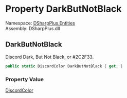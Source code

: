 # Property DarkButNotBlack

Namespace: [DSharpPlus.Entities](DSharpPlus.Entities.md)  
Assembly: DSharpPlus.dll

## <a id="DSharpPlus_Entities_DiscordColor_DarkButNotBlack"></a>DarkButNotBlack

Discord Dark, But Not Black, or #2C2F33.

```csharp
public static DiscordColor DarkButNotBlack { get; }
```

### Property Value

[DiscordColor](DSharpPlus.Entities.DiscordColor.md)

